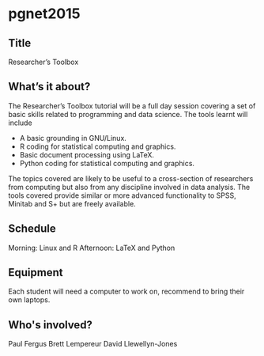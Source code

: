 pgnet2015
=========

Title
-----
Researcher’s Toolbox

What’s it about?
----------------
The Researcher’s Toolbox tutorial will be a full day session covering a set of basic skills related to programming and data science. The tools learnt will include

 - A basic grounding in GNU/Linux.
 - R coding for statistical computing and graphics.
 - Basic document processing using LaTeX.
 - Python coding for statistical computing and graphics.

The topics covered are likely to be useful to a cross-section of researchers from computing but also from any discipline involved in data analysis. The tools covered provide similar or more advanced functionality to SPSS, Minitab and S+ but are freely available.

Schedule
--------
Morning: Linux and R
Afternoon: LaTeX and Python

Equipment
---------
Each student will need a computer to work on, recommend to bring their own laptops.

Who's involved?
---------------
Paul Fergus
Brett Lempereur
David Llewellyn-Jones
